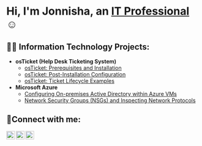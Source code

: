 <h1>Hi, I'm Jonnisha, an <a href="https://linkedin.com/in/jonnisha-campbell-676053255/">IT Professional</a>☺</h1>

<h2>👨‍💻 Information Technology Projects:</h2>

- <b>osTicket (Help Desk Ticketing System)</b>
  - [osTicket: Prerequisites and Installation](https://github.com/JonnishaCampbell/osticket-prereqs)
  - [osTicket: Post-Installation Configuration](https://github.com/JonnishaCampbell/post-install-config)
  - [osTicket: Ticket Lifecycle Examples](https://github.com/JonnishaCampbell/ticket-lifecycle)
- <b>Microsoft Azure</b>
  - [Configuring On-premises Active Directory within Azure VMs](https://github.com/JonnishaCampbell/configure-ad)
  - [Network Security Groups (NSGs) and Inspecting Network Protocols](https://github.com/JonnishaCampbell/azure-network-protocols)

<h2>🤳Connect with me:</h2>

[<img align="left" alt="Jonnisha | Twitter" width="22px" src="https://cdn.jsdelivr.net/npm/simple-icons@v3/icons/twitter.svg" />][twitter]
[<img align="left" alt="Jonnisha | LinkedIn" width="22px" src="https://cdn.jsdelivr.net/npm/simple-icons@v3/icons/linkedin.svg" />][linkedin]
[<img align="left" alt="Jonnisha | Instagram" width="22px" src="https://cdn.jsdelivr.net/npm/simple-icons@v3/icons/instagram.svg" />][instagram]

[twitter]: https://twitter.com/Josh
[instagram]: https://www.instagram.com/Josh
[linkedin]: https://linkedin.com/in/jonnisha-campbell-676053255/
